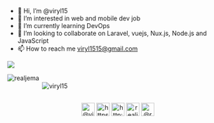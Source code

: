 - 👋 Hi, I’m @viryl15
- 👀 I’m interested in web and mobile dev job
- 🌱 I’m currently learning DevOps
- 💞️ I’m looking to collaborate on Laravel, vuejs, Nux.js, Node.js and JavaScript
- 📫 How to reach me viryl1515@gmail.com

<a href="https://github.com/viryl15">
  <img align="center" src="https://github-readme-stats.vercel.app/api/top-langs/?username=viryl15&theme=light&hide_langs_below=1" />
</a>

<!---
viryl15/viryl15 is a ✨ special ✨ repository because its `README.md` (this file) appears on your GitHub profile.
You can click the Preview link to take a look at your changes.
--->
<p align="left" style="margin-bottom: 30px;"><img align="left" src="https://github-readme-stats.vercel.app/api/top-langs/?username=realjema&layout=compact&hide=html" alt="realjema" /></p>

<p style="margin-top: 30px;">&nbsp;<img align="center" src="https://github-readme-stats.vercel.app/api?username=realjema&show_icons=true" alt="viryl15" /></p>

<p align="center" style="margin-top: 30px;">
<a href="https://twitter.com/@viryl15" target="blank"><img align="center" src="https://cdn.jsdelivr.net/npm/simple-icons@3.0.1/icons/twitter.svg" alt="@viryl15" height="30" width="30" /></a>
<a href="https://linkedin.com/in/https://www.linkedin.com/in/realjema" target="blank"><img align="center" src="https://cdn.jsdelivr.net/npm/simple-icons@3.0.1/icons/linkedin.svg" alt="https://www.linkedin.com/in/realjema" height="30" width="30" /></a>
<a href="https://fb.com/http://facebook.com/4realjema" target="blank"><img align="center" src="https://cdn.jsdelivr.net/npm/simple-icons@3.0.1/icons/facebook.svg" alt="http://facebook.com/4realjema" height="30" width="30" /></a>
<a href="https://instagram.com/realjema" target="blank"><img align="center" src="https://cdn.jsdelivr.net/npm/simple-icons@3.0.1/icons/instagram.svg" alt="realjema" height="30" width="30" /></a>
<a href="https://medium.com/@realjema" target="blank"><img align="center" src="https://cdn.jsdelivr.net/npm/simple-icons@3.0.1/icons/medium.svg" alt="@realjema" height="30" width="30" /></a>
</p>
